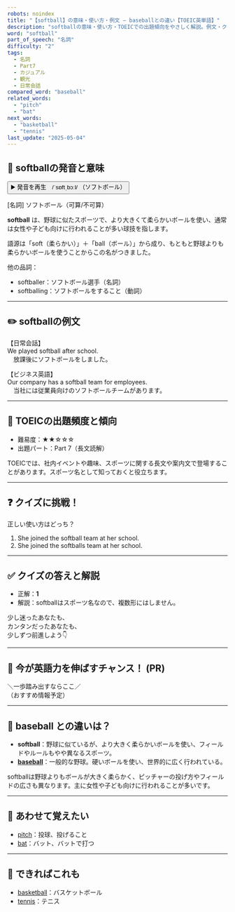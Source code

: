 ```yaml
---
robots: noindex
title: "【softball】の意味・使い方・例文 ― baseballとの違い【TOEIC英単語】"
description: "softballの意味・使い方・TOEICでの出題傾向をやさしく解説。例文・クイズ付きでbaseballとの違いもわかりやすく学べます。"
word: "softball"
part_of_speech: "名詞"
difficulty: "2"
tags:
  - 名詞
  - Part7
  - カジュアル
  - 観光
  - 日常会話
compared_word: "baseball"
related_words:
  - "pitch"
  - "bat"
next_words:
  - "basketball"
  - "tennis"
last_update: "2025-05-04"
---
```


## 🔰 softballの発音と意味

<button class="play-audio" onclick="playTTS('softball')">
  <span class="play-audio-main">
    ▶️ 発音を再生　/ˈsɒftˌbɔːl/
  </span>
  <span class="play-audio-sub">
    （ソフトボール）
  </span>
</button>

[名詞] ソフトボール（可算/不可算）

**softball** は、野球に似たスポーツで、より大きくて柔らかいボールを使い、通常は女性や子ども向けに行われることが多い球技を指します。

語源は「soft（柔らかい）」＋「ball（ボール）」から成り、もともと野球よりも柔らかいボールを使うことからこの名がつきました。

他の品詞：  
- softballer：ソフトボール選手（名詞）
- softballing：ソフトボールをすること（動詞）

---

## ✏️ softballの例文

【日常会話】  
We played softball after school.  
　放課後にソフトボールをしました。

【ビジネス英語】  
Our company has a softball team for employees.  
　当社には従業員向けのソフトボールチームがあります。

---

## 🎯 TOEICの出題頻度と傾向

- 難易度：★★☆☆☆
- 出題パート：Part 7（長文読解）

TOEICでは、社内イベントや趣味、スポーツに関する長文や案内文で登場することがあります。スポーツ名として知っておくと役立ちます。

---

## ❓ クイズに挑戦！

正しい使い方はどっち？

1. She joined the softball team at her school.  
2. She joined the softballs team at her school.

---

## ✅ クイズの答えと解説

- 正解：**1**
- 解説：softballはスポーツ名なので、複数形にはしません。

少し迷ったあなたも、  
カンタンだったあなたも、  
少しずつ前進しよう👇️

---

## 🚀 今が英語力を伸ばすチャンス！ (PR)

<div class="info-center">
＼一歩踏み出すならここ／<br>  
（おすすめ情報予定）
</div>

---

## 🤔  baseball との違いは？

- **softball**：野球に似ているが、より大きく柔らかいボールを使い、フィールドやルールもやや異なるスポーツ。
- **[baseball](/word/baseball/)**：一般的な野球。硬いボールを使い、世界的に広く行われている。

softballは野球よりもボールが大きく柔らかく、ピッチャーの投げ方やフィールドの広さも異なります。主に女性や子ども向けに行われることが多いです。

---

## 🧩 あわせて覚えたい

- [pitch](/word/pitch/)：投球、投げること
- [bat](/word/bat/)：バット、バットで打つ

---

## 📖 できればこれも

- [basketball](/word/basketball/)：バスケットボール
- [tennis](/word/tennis/)：テニス

<!-- cvid: aid05_bid20 -->
